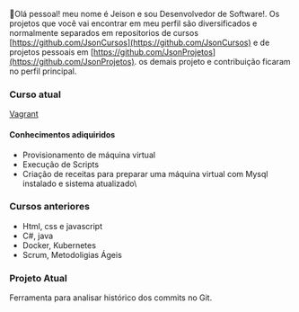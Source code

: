  :wave:Olá pessoal! meu nome é Jeison e sou Desenvolvedor de Software!. 
 Os projetos que você vai encontrar em meu perfil são diversificados e normalmente separados em repositorios de cursos  [https://github.com/JsonCursos](https://github.com/JsonCursos) 
 e de projetos pessoais em [https://github.com/JsonProjetos](https://github.com/JsonProjetos). os demais projeto e contribuição ficaram no perfil principal.

 ### Curso atual
 [Vagrant](https://www.vagrantup.com/)

#### Conhecimentos adiquiridos
* Provisionamento de máquina virtual
* Execução de Scripts
* Criação de receitas para preparar uma máquina virtual com Mysql instalado e sistema atualizado\\

### Cursos anteriores
* Html, css e javascript
* C#, java
* Docker, Kubernetes
* Scrum, Metodoligias Ágeis

### Projeto Atual
Ferramenta para analisar histórico dos commits no Git.
